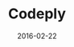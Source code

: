 ---
layout: site
title: "Codeply"
date: 2016-02-22
categories: [community]
version: 1.4.9
major: 1
minor: 4
patch: 9
slug: codeply
link: http://www.codeply.com/
submitter: lpolepeddi
permalink: /sites/:slug
---